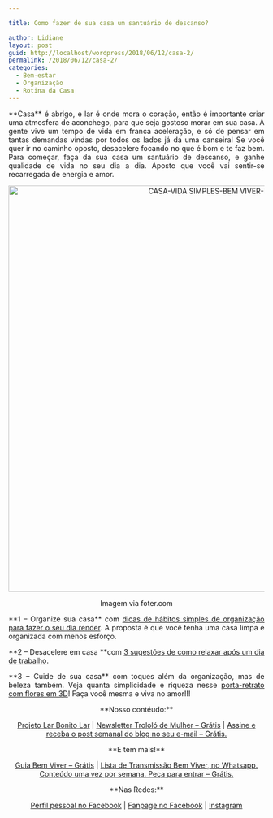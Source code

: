 ```yaml
---

title: Como fazer de sua casa um santuário de descanso?

author: Lidiane
layout: post
guid: http://localhost/wordpress/2018/06/12/casa-2/
permalink: /2018/06/12/casa-2/
categories:
  - Bem-estar
  - Organização
  - Rotina da Casa
---
```

<p align="justify">
  **Casa** é abrigo, e lar é onde mora o coração, então é importante criar uma atmosfera de aconchego, para que seja gostoso morar em sua casa. A gente vive um tempo de vida em franca aceleração, e só de pensar em tantas demandas vindas por todos os lados já dá uma canseira! Se você quer ir no caminho oposto, desacelere focando no que é bom e te faz bem. Para começar, faça da sua casa um santuário de descanso, e ganhe qualidade de vida no seu dia a dia. Aposto que você vai sentir-se recarregada de energia e amor.
</p>

<p align="center">
  <img class="alignnone size-full wp-image-14644" src="http://www.trololodemulher.com.br/blog/wp-content/uploads/2018/06/CASA-VIDA-SIMPLES-BEM-VIVER-BLOG.jpg" alt="CASA-VIDA SIMPLES-BEM VIVER-BLOG" width="800" height="800" />
</p>

<p align="center">
  Imagem via foter.com
</p>

<p align="justify">
  **1 – Organize sua casa** com <a href="http://www.trololodemulher.com.br/2016/01/06/casa-limpa-e-organizada/" target="_blank">dicas de hábitos simples de organização para fazer o seu dia render</a>. A proposta é que você tenha uma casa limpa e organizada com menos esforço.
</p>

<p align="justify">
  **2 – Desacelere em casa **com <a href="http://www.trololodemulher.com.br/2015/06/22/bem-estar-em-casa/" target="_blank">3 sugestões de como relaxar após um dia de trabalho</a>.
</p>

<p align="justify">
  **3 – Cuide de sua casa** com toques além da organização, mas de beleza também. Veja quanta simplicidade e riqueza nesse <a href="http://www.trololodemulher.com.br/2016/08/03/foto-decoracao/" target="_blank">porta-retrato com flores em 3D</a>! Faça você mesma e viva no amor!!!
</p>

<p align="center">
  **Nosso contéudo:**
</p>

<p align="center">
  <a href="http://www.trololodemulher.com.br/projeto-lar-bonito-lar/" target="_blank">Projeto Lar Bonito Lar</a> | <a href="http://www.trololodemulher.com.br/2018/02/28/newsletter/" target="_blank">Newsletter Trololó de Mulher – Grátis</a> | <a href="https://feedburner.google.com/fb/a/mailverify?uri=blogBichaFemea&loc=en_US" target="_blank">Assine e receba o post semanal do blog no seu e-mail – Grátis.</a>
</p>

<p align="center">
  **E tem mais!**
</p>

<p align="center">
  <a href="http://www.trololodemulher.com.br/2018/03/09/bem-viver/" target="_blank">Guia Bem Viver – Grátis</a> | <a href="https://api.whatsapp.com/send?1=pt_BR&phone=5581995307307" target="_blank">Lista de Transmissão Bem Viver, no Whatsapp. Conteúdo uma vez por semana. Peça para entrar – Grátis.</a>
</p>

<p align="center">
  **Nas Redes:**
</p>

<p align="center">
  <a href="https://www.facebook.com/lidiane.vasconcelos.94" target="_blank">Perfil pessoal no Facebook</a> | <a href="https://www.facebook.com/TrololoMulher/" target="_blank">Fanpage no Facebook</a> | <a href="https://www.instagram.com/trololodemulher/" target="_blank">Instagram</a>
</p>

<p align="justify">